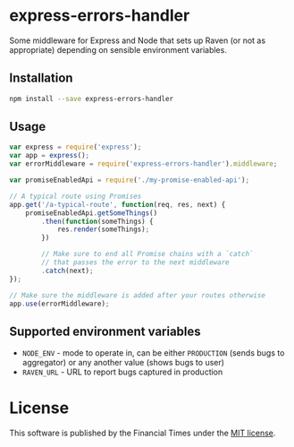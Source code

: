 # express-errors-handler

Some middleware for Express and Node that sets up Raven (or not as appropriate) depending on sensible environment variables.

## Installation

```sh
npm install --save express-errors-handler
```

## Usage

```js
var express = require('express');
var app = express();
var errorMiddleware = require('express-errors-handler').middleware;

var promiseEnabledApi = require('./my-promise-enabled-api');

// A typical route using Promises
app.get('/a-typical-route', function(req, res, next) {
	promiseEnabledApi.getSomeThings()
		.then(function(someThings) {
			res.render(someThings);
		})

		// Make sure to end all Promise chains with a `catch`
		// that passes the error to the next middleware
		.catch(next);
});

// Make sure the middleware is added after your routes otherwise 
app.use(errorMiddleware);
```

## Supported environment variables
- `NODE_ENV` - mode to operate in, can be either `PRODUCTION` (sends bugs to aggregator) or any another value (shows bugs to user)
- `RAVEN_URL` - URL to report bugs captured in production

# License

This software is published by the Financial Times under the [MIT license](http://opensource.org/licenses/MIT).
